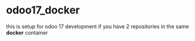# odoo17_docker

this is setup for odoo 17 development if you have 2 repositories in the same **docker** container
